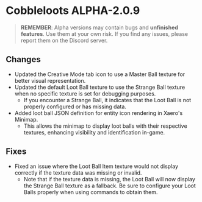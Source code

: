 # Cobbleloots ALPHA-2.0.9

> **REMEMBER**: Alpha versions may contain bugs and **unfinished features**. Use them at your own risk. If you find any issues, please report them on the Discord server.

## Changes
- Updated the Creative Mode tab icon to use a Master Ball texture for better visual representation.
- Updated the default Loot Ball texture to use the Strange Ball texture when no specific texture is set for debugging purposes.
    - If you encounter a Strange Ball, it indicates that the Loot Ball is not properly configured or has missing data.
- Added loot ball JSON definition for entity icon rendering in Xaero's Minimap.
    - This allows the minimap to display loot balls with their respective textures, enhancing visibility and identification in-game.

## Fixes
- Fixed an issue where the Loot Ball Item texture would not display correctly if the texture data was missing or invalid.
    - Note that if the texture data is missing, the Loot Ball will now display the Strange Ball texture as a fallback. Be sure to configure your Loot Balls properly when using commands to obtain them.
